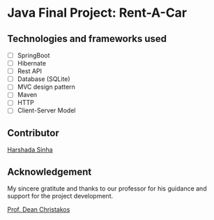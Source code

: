 # Java Final Project: Rent-A-Car

## Technologies and frameworks used
- [ ] SpringBoot
- [ ] Hibernate
- [ ] Rest API
- [ ] Database (SQLite)
- [ ] MVC design pattern
- [ ] Maven
- [ ] HTTP
- [ ] Client-Server Model

##  Contributor
[Harshada Sinha](hs4703@nyu.edu)

## Acknowledgement
 My sincere gratitute and thanks to our professor for his guidance and support for the project development.
 
 [Prof. Dean Christakos](http://www.christakos.com/wp/biography/)
